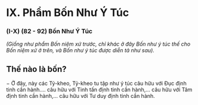 # IX. Phẩm Bốn Như Ý Túc


### (I-X) (82 - 92) Bốn Như Ý Túc

_(Giống như phẩm Bốn niệm xứ trước, chỉ khác ở đây Bốn như ý túc thế cho Bốn niệm xứ ở trên, và Bốn_
_như ý túc được diễn tả như sau)._

## Thế nào là bốn?

− Ở đây, này các Tỷ-kheo, Tỷ-kheo tu tập như ý túc câu hữu với Ðục định tinh cần hành.... câu hữu với
Tinh tấn định tinh cần hành,... câu hữu với Tâm định tinh cần hành,... câu hữu với Tư duy định tinh cần
hành.



